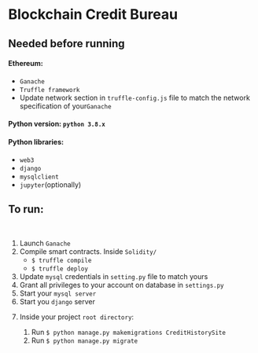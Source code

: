 # Blockchain Credit Bureau
<h2>Needed before running</h2>
<h4>Ethereum:</h4>
<ul>
	<li><code>Ganache</code></li>
	<li><code>Truffle framework</code></li>
	<li>Update network section in <code>truffle-config.js</code> file to match the network specification of your<code>Ganache</code></li>
</ul>
<h4>Python version: <code>python 3.8.x</code></h4>
<h4>Python libraries:</h4>
<ul>
	<li><code>web3</code></li>	
	<li><code>django</code></li>	
	<li><code>mysqlclient</code></li>	
	<li><code>jupyter</code>(optionally)</li>	
</ul>
<h2>To run:</h2></br>
<ol>
    <li>Launch <code>Ganache</code></li>
    <li>Compile smart contracts. Inside <code>Solidity/</code>
    <ul>
        <li><code>$ truffle compile</code></li>
        <li><code>$ truffle deploy</code></li>
    </ul>
    </li>
    <li>Update <code>mysql</code> credentials in <code>setting.py</code> file to match yours</li>
    <li>Grant all privileges to your account on database in <code>settings.py</code></li>
    <li>Start your <code>mysql server</code></li>
    <li>Start you <code>django</code> server</li>
    <li>
        <p>Inside your project <code>root directory</code>:</p>
        <ol>
            <li>Run <code>$ python manage.py makemigrations CreditHistorySite</code> </li>
            <li>Run <code>$ python manage.py migrate</code></li>
        </ol>
    </li>
</ol>
